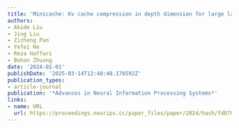 ```yaml
---
title: 'Minicache: Kv cache compression in depth dimension for large language models'
authors:
- Akide Liu
- Jing Liu
- Zizheng Pan
- Yefei He
- Reza Haffari
- Bohan Zhuang
date: '2024-01-01'
publishDate: '2025-03-14T12:48:48.178592Z'
publication_types:
- article-journal
publication: '*Advances in Neural Information Processing Systems*'
links:
- name: URL
  url: https://proceedings.neurips.cc/paper_files/paper/2024/hash/fd0705710bf01b88a60a3d479ea341d9-Abstract-Conference.html
---
```


